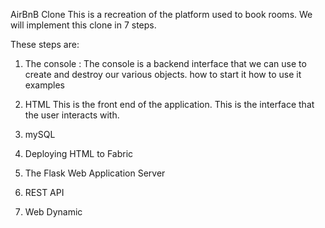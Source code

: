 AirBnB Clone
This is a recreation of the platform used to book rooms.
We will implement this clone in 7 steps.

These steps are:

1. The console :
The console is a backend interface that we can use to create and destroy our various objects.
how to start it
how to use it
examples

2. HTML
This is the front end of the application. This is the interface that the user interacts with.
3. mySQL
4. Deploying HTML to Fabric
5. The Flask Web Application Server
6. REST API
7. Web Dynamic

